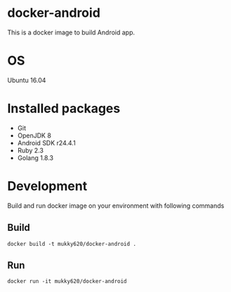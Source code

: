 # docker-android
This is a docker image to build Android app.

# OS
Ubuntu 16.04

# Installed packages
- Git
- OpenJDK 8
- Android SDK r24.4.1
- Ruby 2.3
- Golang 1.8.3

# Development

Build and run docker image on your environment with following commands

## Build
```
docker build -t mukky620/docker-android .
```
## Run
```
docker run -it mukky620/docker-android
```
